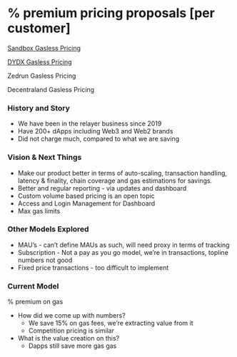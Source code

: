 # % premium pricing proposals [per customer]

[Sandbox Gasless Pricing](%25%20premium%20pricing%20proposals%20%5Bper%20customer%5D%202cdd1ae93fa149509a3ae062b6c791f5/Sandbox%20Gasless%20Pricing%2048d48292be3f46a485990384d8518181.md)

[DYDX Gasless Pricing](%25%20premium%20pricing%20proposals%20%5Bper%20customer%5D%202cdd1ae93fa149509a3ae062b6c791f5/DYDX%20Gasless%20Pricing%20af4247700878483fb8e3d48c156f81ce.md)

Zedrun Gasless Pricing

Decentraland Gasless Pricing

### History and Story

- We have been in the relayer business since 2019
- Have 200+ dApps including Web3 and Web2 brands
- Did not charge much, compared to what we are saving

### Vision & Next Things

- Make our product better in terms of auto-scaling, transaction handling, latency & finality, chain coverage and gas estimations for savings.
- Better and regular reporting - via updates and dashboard
- Custom volume based pricing is an open topic
- Access and Login Management for Dashboard
- Max gas limits

### Other Models Explored

- MAU’s - can’t define MAUs as such, will need proxy in terms of tracking
- Subscription - Not a pay as you go model, we’re in transactions, topline numbers not good
- Fixed price transactions - too difficult to implement

### Current Model

% premium on gas

- How did we come up with numbers?
    - We save 15% on gas fees, we’re extracting value from it
    - Competition pricing is similar
- What is the value creation on this?
    - Dapps still save more gas gas